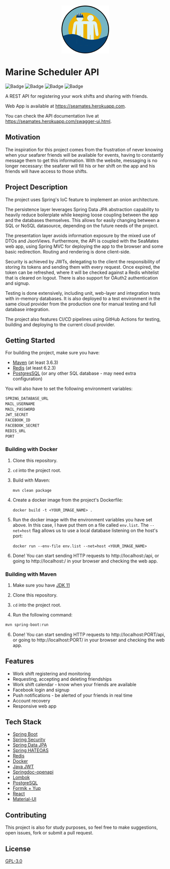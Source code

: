 <p align="center">
<img height="150" src="src/main/resources/build/logo192.png"/>
</p>

# Marine Scheduler API
![Badge](https://img.shields.io/github/workflow/status/rodrigo-sp17/marine-scheduler/Build%20and%20Test)
![Badge](https://img.shields.io/coveralls/github/rodrigo-sp17/marine-scheduler)
![Badge](https://img.shields.io/github/last-commit/rodrigo-sp17/mscheduler)
![Badge](https://img.shields.io/github/license/rodrigo-sp17/mscheduler)

A REST API for registering your work shifts and sharing with friends.

Web App is available at https://seamates.herokuapp.com.

You can check the API documentation live at https://seamates.herokuapp.com/swagger-ui.html.


## Motivation
The inspiration for this project comes from the frustration of never knowing when your seafarer friends will be
available for events, having to constantly message them to get this information. With the website, messaging is no
longer necessary: the seafarer will fill his or her shift on the app and his friends will have access to those shifts.


## Project Description
The project uses Spring's IoC feature to implement an onion architecture.

The persistence layer leverages Spring Data JPA abstraction capability to heavily reduce boilerplate while keeping loose
coupling between the app and the databases themselves. This allows for easily changing between a SQL or NoSQL datasource,
depending on the future needs of the project.

The presentation layer avoids information exposure by the mixed use of DTOs and JsonViews. Furthermore, the API is
coupled with the SeaMates web app, using Spring MVC for deploying the app to the browser and some basic redirection.
Routing and rendering is done client-side.

Security is achieved by JWTs, delegating to the client the responsibility of storing its tokens and sending them with
every request. Once expired, the token can be refreshed, where it will be checked against a Redis whitelist that is
cleared on logout. There is also support for OAuth2 authentication and signup.

Testing is done extensively, including unit, web-layer and integration tests with in-memory databases. It is also
deployed to a test environment in the same cloud provider from the production one for manual testing and full database
integration.

The project also features CI/CD pipelines using GitHub Actions for testing, building and deploying to the current cloud
provider.


## Getting Started
For building the project, make sure you have:
- [Maven](https://maven.apache.org/download.cgi) (at least 3.6.3)
- [Redis](https://redis.io) (at least 6.2.3)
- [PostgresSQL](https://www.postgresql.org/) (or any other SQL database - may need extra configuration)

You will also have to set the following environment variables:
```sh
SPRING_DATABASE_URL
MAIL_USERNAME
MAIL_PASSWORD
JWT_SECRET
FACEBOOK_ID
FACEBOOK_SECRET
REDIS_URL
PORT
```

### Building with Docker
1. Clone this repository.

2. `cd` into the project root.

3. Build with Maven:

   `mvn clean package`

4. Create a docker image from the project's Dockerfile:

   `docker build -t <YOUR_IMAGE_NAME> .`

5. Run the docker image with the environment variables you have set above. In this case, I have put them on a file
   called `env.list`. The `--net=host` flag allows us to use a local database listening on the host's port:

   `docker run --env-file env.list --net=host <YOUR_IMAGE_NAME>`

6. Done! You can start sending HTTP requests to http://localhost:<PORT>/api, or going to http://localhost:<PORT>/ in
   your browser and checking the web app.



### Building with Maven
1. Make sure you have [JDK 11](https://www.oracle.com/java/technologies/javase-downloads.html)

2. Clone this repository.

3. `cd` into the project root.

4. Run the following command:
```sh
mvn spring-boot:run
```

6. Done! You can start sending HTTP requests to http://localhost:PORT/api, or going to http://localhost:PORT/ in
   your browser and checking the web app.


## Features
- Work shift registering and monitoring
- Requesting, accepting and deleting friendships
- Work shift calendar - know when your friends are available
- Facebook login and signup
- Push notifications - be alerted of your friends in real time  
- Account recovery
- Responsive web app


## Tech Stack
- [Spring Boot](https://spring.io/projects/spring-boot)
- [Spring Security](https://spring.io/projects/spring-security)
- [Spring Data JPA](https://spring.io/projects/spring-data-jpa)
- [Spring HATEOAS](https://spring.io/projects/spring-hateoas)
- [Redis](https://redis.io)
- [Docker](https://www.docker.com/)
- [Java JWT](https://github.com/auth0/java-jwt)
- [Springdoc-openapi](https://springdoc.org/)
- [Lombok](https://projectlombok.org/)
- [PostgreSQL](https://www.postgresql.org/)
- [Formik + Yup](https://formik.org/)
- [React](https://reactjs.org/)
- [Material-UI](https://material-ui.com/)


## Contributing
This project is also for study purposes, so feel free to make suggestions, open issues, fork or submit a pull request.

## License
[GPL-3.0](COPYING)

